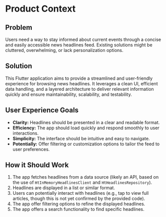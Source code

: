 # Product Context

## Problem

Users need a way to stay informed about current events through a concise and easily accessible news headlines feed. Existing solutions might be cluttered, overwhelming, or lack personalization options.

## Solution

This Flutter application aims to provide a streamlined and user-friendly experience for browsing news headlines. It leverages a clean UI, efficient data handling, and a layered architecture to deliver relevant information quickly and ensure maintainability, scalability, and testability.

## User Experience Goals

-   **Clarity:** Headlines should be presented in a clear and readable format.
-   **Efficiency:** The app should load quickly and respond smoothly to user interactions.
-   **Simplicity:** The interface should be intuitive and easy to navigate.
-   **Potentially:** Offer filtering or customization options to tailor the feed to user preferences.

## How it Should Work

1.  The app fetches headlines from a data source (likely an API, based on the use of `HtInMemoryHeadlinesClient` and `HtHeadlinesRepository`).
2.  Headlines are displayed in a list or similar format.
3.  Users can potentially interact with headlines (e.g., tap to view full articles, though this is not yet confirmed by the provided code).
4.  The app offer filtering options to refine the displayed headlines.
5.  The app offers a search functionality to find specific headlines.
